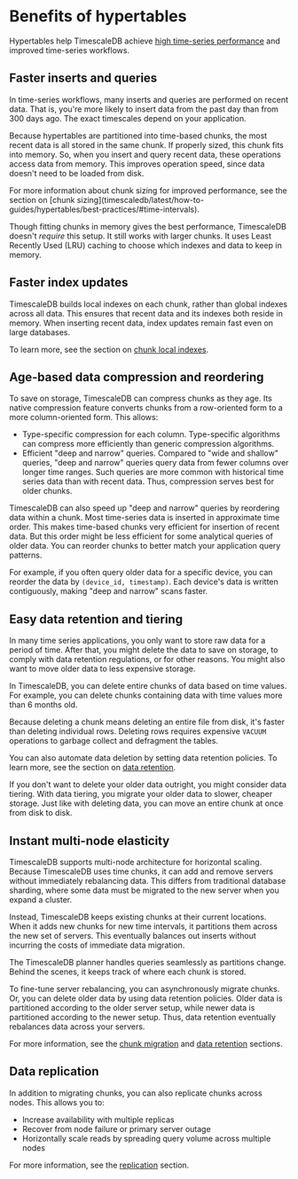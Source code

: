 # Benefits of hypertables
Hypertables help TimescaleDB achieve
[high time-series performance][performance-benchmark] and improved time-series
workflows.

## Faster inserts and queries
In time-series workflows, many inserts and queries are performed on recent data.
That is, you're more likely to insert data from the past day than from 300 days
ago. The exact timescales depend on your application.

Because hypertables are partitioned into time-based chunks, the most recent data
is all stored in the same chunk. If properly sized, this chunk fits into memory.
So, when you insert and query recent data, these operations access data from
memory. This improves operation speed, since data doesn't need to be loaded from
disk.

<highlight type="note">
For more information about chunk sizing for improved performance, see the
section on
[chunk sizing](timescaledb/latest/how-to-guides/hypertables/best-practices/#time-intervals).
</highlight>

Though fitting chunks in memory gives the best performance, TimescaleDB doesn't
*require* this setup. It still works with larger chunks. It uses Least Recently
Used (LRU) caching to choose which indexes and data to keep in memory.

## Faster index updates
TimescaleDB builds local indexes on each chunk, rather than global indexes
across all data. This ensures that recent data and its indexes both reside in
memory. When inserting recent data, index updates remain fast even on large
databases.

To learn more, see the section on [chunk local indexes][local-indexes].

## Age-based data compression and reordering
To save on storage, TimescaleDB can compress chunks as they age. Its native
compression feature converts chunks from a row-oriented form to a more
column-oriented form. This allows:
*   Type-specific compression for each column. Type-specific algorithms can
    compress more efficiently than generic compression algorithms.
*   Efficient "deep and narrow" queries. Compared to "wide and shallow" queries,
    "deep and narrow" queries query data from fewer columns over longer time
    ranges. Such queries are more common with historical time series data than
    with recent data. Thus, compression serves best for older chunks.

TimescaleDB can also speed up "deep and narrow" queries by reordering data
within a chunk. Most time-series data is inserted in approximate time order.
This makes time-based chunks very efficient for insertion of recent data. But
this order might be less efficient for some analytical queries of older data.
You can reorder chunks to better match your application query patterns.

For example, if you often query older data for a specific device, you can
reorder the data by `(device_id, timestamp)`. Each device's data is written
contiguously, making "deep and narrow" scans faster.

## Easy data retention and tiering
In many time series applications, you only want to store raw data for a period
of time. After that, you might delete the data to save on storage, to comply
with data retention regulations, or for other reasons. You might also want to
move older data to less expensive storage.

In TimescaleDB, you can delete entire chunks of data based on time values. For
example, you can delete chunks containing data with time values more than 6
months old. 

Because deleting a chunk means deleting an entire file from disk, it's faster
than deleting individual rows. Deleting rows requires expensive `VACUUM`
operations to garbage collect and defragment the tables.

You can also automate data deletion by setting data retention policies. To learn
more, see the section on [data retention][data-retention].

If you don't want to delete your older data outright, you might consider data
tiering. With data tiering, you migrate your older data to slower, cheaper
storage. Just like with deleting data, you can move an entire chunk at once from
disk to disk.

## Instant multi-node elasticity
TimescaleDB supports multi-node architecture for horizontal scaling. Because
TimescaleDB uses time chunks, it can add and remove servers without immediately
rebalancing data. This differs from traditional database sharding, where some
data must be migrated to the new server when you expand a cluster.

Instead, TimescaleDB keeps existing chunks at their current locations. When it
adds new chunks for new time intervals, it partitions them across the new set of
servers. This eventually balances out inserts without incurring the costs of
immediate data migration.

The TimescaleDB planner handles queries seamlessly as partitions change. Behind
the scenes, it keeps track of where each chunk is stored.

To fine-tune server rebalancing, you can asynchronously migrate chunks. Or, you
can delete older data by using data retention policies. Older data is
partitioned according to the older server setup, while newer data is partitioned
according to the newer setup. Thus, data retention eventually rebalances data
across your servers. 

For more information, see the [chunk migration][chunk-migration] and
[data retention][data-retention] sections.

## Data replication
In addition to migrating chunks, you can also replicate chunks across nodes.
This allows you to:
*   Increase availability with multiple replicas
*   Recover from node failure or primary server outage
*   Horizontally scale reads by spreading query volume across multiple nodes

For more information, see the [replication][replication] section.

[chunk-migration]: /api/:currentVersion:/distributed-hypertables/move_chunk_experimental/
[data-retention]: /how-to-guides/data-retention/
[data-tiering]: /how-to-guides/data-tiering/
[local-indexes]: /overview/core-concepts/hypertables-and-chunks/chunk-architecture/#chunk-local-indexes
[performance-benchmark]: https://www.timescale.com/blog/timescaledb-vs-6a696248104e/
[replication]: /how-to-guides/replication-and-ha/